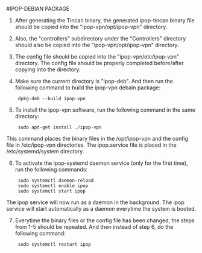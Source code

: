 #IPOP-DEBIAN PACKAGE


1) After generating the Tincan binary, the generated ipop-tincan binary file should be copied into the "ipop-vpn/opt/ipop-vpn" directory.

2) Also, the "controllers" subdirectory under the "Controllers" directory should also be copied into the "ipop-vpn/opt/ipop-vpn" directory.

3) The config file should be copied into the "ipop-vpn/etc/ipop-vpn" directory. The config file should be properly completed before/after copying into the directory.

4) Make sure the current directory is "ipop-deb". And then run the following command to build the ipop-vpn debain package:

		dpkg-deb --build ipop-vpn

5) To install the ipop-vpn software, run the following command in the same directory:

		sudo apt-get install ./ipop-vpn

This command places the binary files in the /opt/ipop-vpn and the config file in /etc/ipop-vpn directories. The ipop.service file is placed in the /etc/systemd/system directory.

6) To activate the ipop-systemd daemon service (only for the first time), run the following commands:

		sudo systemctl daemon-reload
		sudo systemctl enable ipop
		sudo systemctl start ipop

The ipop service will now run as a daemon in the background. The ipop service will start automatically as a daemon everytime the system is booted.

7) Everytime the binary files or the config file has been changed, the steps from 1-5 should be repeated. And then instead of step 6, do the following command:

		sudo systemctl restart ipop

